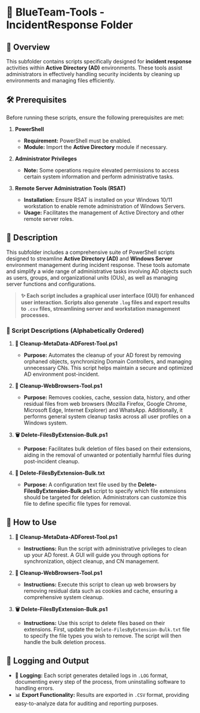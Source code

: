 # 🔵 BlueTeam-Tools - IncidentResponse Folder

## 📝 Overview

This subfolder contains scripts specifically designed for **incident response** activities within **Active Directory (AD)** environments. These tools assist administrators in effectively handling security incidents by cleaning up environments and managing files efficiently.

## 🛠️ Prerequisites

Before running these scripts, ensure the following prerequisites are met:

1. **PowerShell**
   - **Requirement:** PowerShell must be enabled.
   - **Module:** Import the **Active Directory** module if necessary.

2. **Administrator Privileges**
   - **Note:** Some operations require elevated permissions to access certain system information and perform administrative tasks.

3. **Remote Server Administration Tools (RSAT)**
   - **Installation:** Ensure RSAT is installed on your Windows 10/11 workstation to enable remote administration of Windows Servers.
   - **Usage:** Facilitates the management of Active Directory and other remote server roles.

## 📄 Description

This subfolder includes a comprehensive suite of PowerShell scripts designed to streamline **Active Directory (AD)** and **Windows Server** environment management during incident response. These tools automate and simplify a wide range of administrative tasks involving AD objects such as users, groups, and organizational units (OUs), as well as managing server functions and configurations.

> **✨ Each script includes a graphical user interface (GUI) for enhanced user interaction. Scripts also generate `.log` files and export results to `.csv` files, streamlining server and workstation management processes.**

### 📜 Script Descriptions (Alphabetically Ordered)

1. **🧹 Cleanup-MetaData-ADForest-Tool.ps1**  
   - **Purpose:** Automates the cleanup of your AD forest by removing orphaned objects, synchronizing Domain Controllers, and managing unnecessary CNs. This script helps maintain a secure and optimized AD environment post-incident.

2. **🧼 Cleanup-WebBrowsers-Tool.ps1**  
   - **Purpose:** Removes cookies, cache, session data, history, and other residual files from web browsers (Mozilla Firefox, Google Chrome, Microsoft Edge, Internet Explorer) and WhatsApp. Additionally, it performs general system cleanup tasks across all user profiles on a Windows system.

3. **🗑️ Delete-FilesByExtension-Bulk.ps1**  
   - **Purpose:** Facilitates bulk deletion of files based on their extensions, aiding in the removal of unwanted or potentially harmful files during post-incident cleanup.

4. **📑 Delete-FilesByExtension-Bulk.txt**  
   - **Purpose:** A configuration text file used by the **Delete-FilesByExtension-Bulk.ps1** script to specify which file extensions should be targeted for deletion. Administrators can customize this file to define specific file types for removal.

## 🚀 How to Use

1. **🧹 Cleanup-MetaData-ADForest-Tool.ps1**  
   - **Instructions:** Run the script with administrative privileges to clean up your AD forest. A GUI will guide you through options for synchronization, object cleanup, and CN management.

2. **🧼 Cleanup-WebBrowsers-Tool.ps1**  
   - **Instructions:** Execute this script to clean up web browsers by removing residual data such as cookies and cache, ensuring a comprehensive system cleanup.

3. **🗑️ Delete-FilesByExtension-Bulk.ps1**  
   - **Instructions:** Use this script to delete files based on their extensions. First, update the `Delete-FilesByExtension-Bulk.txt` file to specify the file types you wish to remove. The script will then handle the bulk deletion process.

## 📝 Logging and Output

- 📄 **Logging:** Each script generates detailed logs in `.LOG` format, documenting every step of the process, from uninstalling software to handling errors.
- 📊 **Export Functionality:** Results are exported in `.CSV` format, providing easy-to-analyze data for auditing and reporting purposes.
